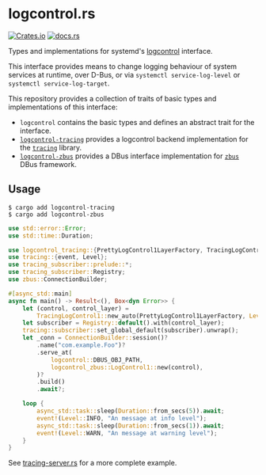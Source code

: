 # logcontrol.rs

[![Crates.io](https://img.shields.io/crates/v/logcontrol)](https://crates.io/crates/logcontrol)
[![docs.rs](https://img.shields.io/docsrs/logcontrol)](https://docs.rs/logcontrol)

Types and implementations for systemd's [logcontrol] interface.

This interface provides means to change logging behaviour of system services at runtime, over D-Bus, or via `systemctl service-log-level` or `systemctl service-log-target`.

This repository provides a collection of traits of basic types and implementations of this interface:

- `logcontrol` contains the basic types and defines an abstract trait for the interface.
- [`logcontrol-tracing`](https://github.com/swsnr/logcontrol.rs/tree/main/tracing) provides a logcontrol backend implementation for the [`tracing`][tracing] library.
- [`logcontrol-zbus`](https://github.com/swsnr/logcontrol.rs/tree/main/zbus) provides a DBus interface implementation for [`zbus`][zbus] DBus framework.

[logcontrol]: https://www.freedesktop.org/software/systemd/man/org.freedesktop.LogControl1.html#
[tracing]: https://github.com/tokio-rs/tracing
[zbus]: https://github.com/dbus2/zbus

## Usage

```console
$ cargo add logcontrol-tracing
$ cargo add logcontrol-zbus
```

```rust
use std::error::Error;
use std::time::Duration;

use logcontrol_tracing::{PrettyLogControl1LayerFactory, TracingLogControl1};
use tracing::{event, Level};
use tracing_subscriber::prelude::*;
use tracing_subscriber::Registry;
use zbus::ConnectionBuilder;

#[async_std::main]
async fn main() -> Result<(), Box<dyn Error>> {
    let (control, control_layer) =
        TracingLogControl1::new_auto(PrettyLogControl1LayerFactory, Level::INFO)?;
    let subscriber = Registry::default().with(control_layer);
    tracing::subscriber::set_global_default(subscriber).unwrap();
    let _conn = ConnectionBuilder::session()?
        .name("com.example.Foo")?
        .serve_at(
            logcontrol::DBUS_OBJ_PATH,
            logcontrol_zbus::LogControl1::new(control),
        )?
        .build()
        .await?;

    loop {
        async_std::task::sleep(Duration::from_secs(5)).await;
        event!(Level::INFO, "An message at info level");
        async_std::task::sleep(Duration::from_secs(1)).await;
        event!(Level::WARN, "An message at warning level");
    }
}
```

See [tracing-server.rs](https://github.com/swsnr/logcontrol.rs/blob/main/zbus/examples/tracing-server.rs) for a more complete example.
